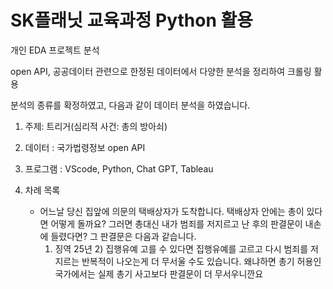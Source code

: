 # SK플래닛 교육과정 Python 활용

개인 EDA 프로젝트 분석

open API, 공공데이터 관련으로 한정된 데이터에서 다양한 분석을 정리하여 크롤링 활용

분석의 종류를 확정하였고, 다음과 같이 데이터 분석을 하였습니다.

1. 주제: 트리거(심리적 사건: 총의 방아쇠)

2. 데이터 : 국가법령정보 open API

3. 프로그램 : VScode, Python, Chat GPT, Tableau

4. 차례 목록
   - 어느날 당신 집앞에 의문의 택배상자가 도착합니다.
     택배상자 안에는 총이 있다면 어떻게 돌까요?
     그러면 총대신 내가 범죄를 저지르고 난 후의 판결문이 내손에 들렸다면?
     그 판결문은 다음과 같습니다.
     1) 징역 25년           2) 집행유예
     고를 수 있다면 집행유예를 고르고 다시 범죄를 저지르는 반복적이 나오는게
     더 무서울 수도 있습니다.
     왜냐하면 총기 허용인 국가에서는 실제 총기 사고보다 판결문이 더 무서우니깐요


